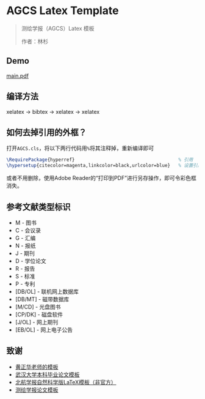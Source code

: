 # AGCS Latex Template

> 测绘学报（AGCS）Latex 模板
> 
> 作者：林杉

## Demo

<a href="main.pdf" target="_blank">main.pdf</a>

## 编译方法

xelatex -> bibtex -> xelatex -> xelatex

## 如何去掉引用的外框？

打开`AGCS.cls`，将以下两行代码用`%`将其注释掉，重新编译即可

```latex
\RequirePackage{hyperref}                                      % 引用
\hypersetup{citecolor=magenta,linkcolor=black,urlcolor=blue}   % 设置引用
```

或者不用删除，使用Adobe Reader的“打印到PDF”进行另存操作，即可令彩色框消失。

## 参考文献类型标识
- M - 图书
- C - 会议录
- G - 汇编
- N - 报纸
- J - 期刊
- D - 学位论文
- R - 报告
- S - 标准
- P - 专利
- [DB/OL] - 联机网上数据库
- [DB/MT] - 磁带数据库
- [M/CD] - 光盘图书
- [CP/DK] - 磁盘软件
- [J/OL] - 网上期刊
- [EB/OL] - 网上电子公告

## 致谢

- [黄正华老师的模板](http://aff.whu.edu.cn/huangzh/)
- [武汉大学本科毕业论文模板](https://github.com/mtobeiyf/whu-thesis)
- [北航学报自然科学版LaTeX模板（非官方）](https://github.com/Htallone/JBUAA)
- [测绘学报论文模板](http://xb.sinomaps.com/journalx_chxb/basicinfo/viewHtmlFile.action?id=23)